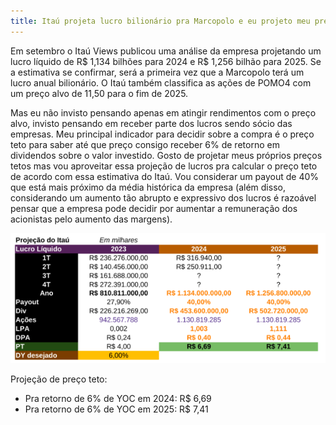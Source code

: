```yaml
---
title: Itaú projeta lucro bilionário pra Marcopolo e eu projeto meu preço-teto
---
```


Em setembro o Itaú Views publicou uma análise da empresa projetando um lucro líquido de R$ 1,134 bilhões para 2024 e R$ 1,256 bilhão para 2025. Se a estimativa se confirmar, será a primeira vez que a Marcopolo terá um lucro anual bilionário. O Itaú também classifica as ações de POMO4 com um preço alvo de 11,50 para o fim de 2025.

Mas eu não invisto pensando apenas em atingir rendimentos com o preço alvo, invisto pensando em receber parte dos lucros sendo sócio das empresas. Meu principal indicador para decidir sobre a compra é o preço teto para saber até que preço consigo receber 6% de retorno em dividendos sobre o valor investido. Gosto de projetar meus próprios preços tetos mas vou aproveitar essa projeção de lucros pra calcular o preço teto de acordo com essa estimativa do Itaú. Vou considerar um payout de 40% que está mais próximo da média histórica da empresa (além disso, considerando um aumento tão abrupto e expressivo dos lucros é razoável pensar que a empresa pode decidir por aumentar a remuneração dos acionistas pelo aumento das margens).

![Preço-teto para POMO3 e POMO4](/assets/img/pt-pomo-2024.png)

Projeção de preço teto:

* Pra retorno de 6% de YOC em 2024: R$ 6,69
* Pra retorno de 6% de YOC em 2025: R$ 7,41
